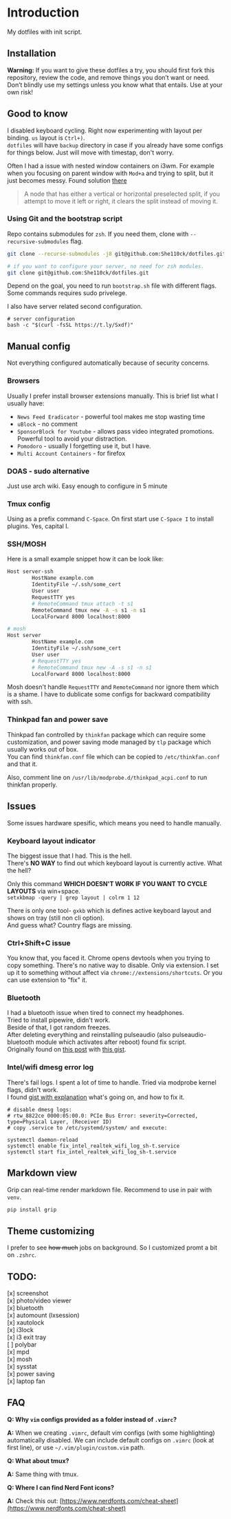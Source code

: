 # Introduction
My dotfiles with init script.  

## Installation
**Warning:** If you want to give these dotfiles a try, you should first fork this repository, review the code, and remove things you don’t want or need. Don’t blindly use my settings unless you know what that entails. Use at your own risk!  

## Good to know
I disabled keyboard cycling. Right now experimenting with layout per binding. `us` layout is `Ctrl+)`.  
`dotfiles` will have `backup` directory in case if you already have some configs for things below. Just will move with timestap, don't worry. 


Often I had a issue with nested window containers on i3wm. For example when you focusing on parent window with `Mod+a` and trying to split, but it just becomes messy. Found solution [there](https://publish.reddit.com/embed?url=https://www.reddit.com/r/i3wm/comments/enl5to/comment/feems8p/)

> A node that has either a vertical or horizontal preselected split, if you attempt to move it left or right, it clears the split instead of moving it. 

### Using Git and the bootstrap script

Repo contains submodules for `zsh`. If you need them, clone with  `--recursive-submodules` flag.  
``` bash
git clone --recurse-submodules -j8 git@github.com:She110ck/dotfiles.git

# if you want to configure your server, no need for zsh modules.
git clone git@github.com:She110ck/dotfiles.git
```
Depend on the goal, you need to run `bootstrap.sh` file with different flags.  
Some commands requires sudo privelege. 



I also have server related second configuration.

```
# server configuration
bash -c "$(curl -fsSL https://t.ly/Sxdf)"

```


## Manual config
Not everything configured automatically because of security concerns.

### Browsers
Usually I prefer install browser extensions manually. This is brief list what I usually have:
* `News Feed Eradicator` - powerful tool makes me stop wasting time
* `uBlock` - no comment
* `SponsorBlock for Youtube` - allows pass video integrated promotions. Powerful tool to avoid your distraction.
* `Pomodoro` - usually I forgetting use it, but I have.
* `Multi Account Containers` - for firefox

### DOAS - sudo alternative
Just use arch wiki. Easy enough to configure in 5 minute
### Tmux config

Using as a prefix command `C-Space`.
On first start use `C-Space I` to install plugins. Yes, capital I.

### SSH/MOSH
Here is a small example snippet how it can be look like:

``` sh
Host server-ssh
        HostName example.com
        IdentityFile ~/.ssh/some_cert
        User user
        RequestTTY yes
        # RemoteCommand tmux attach -t s1
        RemoteCommand tmux new -A -s s1 -n s1
        LocalForward 8000 localhost:8000

# mosh
Host server
        HostName example.com
        IdentityFile ~/.ssh/some_cert
        User user
        # RequestTTY yes
        # RemoteCommand tmux new -A -s s1 -n s1
        LocalForward 8000 localhost:8000
```
Mosh doesn't handle `RequestTTY` and `RemoteCommand` nor ignore them which is a shame. I have to dublicate some configs for backward compatibility with ssh.  
### Thinkpad fan and power save
Thinkpad fan controlled by `thinkfan` package which can require some customization, and power saving mode managed by `tlp` package which usually works out of box.  
You can find `thinkfan.conf` file which can be copied to `/etc/thinkfan.conf` and that it.  

Also, comment line on `/usr/lib/modprobe.d/thinkpad_acpi.conf` to run thinkfan properly.

## Issues
Some issues hardware spesific, which means you need to handle manually.

### Keyboard layout indicator
The biggest issue that I had. This is the hell.  
There's **NO WAY** to find out which keyboard layout is currently active. What the hell?  

Only this command **WHICH DOESN'T WORK IF YOU WANT TO CYCLE LAYOUTS** via win+space.  
`setxkbmap -query | grep layout | colrm 1 12`

There is only one tool- `gxkb` which is defines active keyboard layout and shows on tray (still non cli option).  
And guess what? Country flags are missing. 

### Ctrl+Shift+C issue
You know that, you faced it. Chrome opens devtools when you trying to copy something. There's no native way to disable. Only via extension.
I set up it to something without affect via `chrome://extensions/shortcuts`.
Or you can use extension to "fix" it.

### Bluetooth
I had a bluetooth issue when tired to connect my headphones.  
Tried to install pipewire, didn't work.  
Beside of that, I got random freezes.  
After deleting everything and reinstalling pulseaudio (also pulseaudio-bluetooth module which activates after reboot) found fix script.  
Originally found on [this post](https://www.jeremymorgan.com/tutorials/linux/how-to-bluetooth-arch-linux/) 
with [this gist](https://gist.github.com/hxss/a3eadb0cc52e58ce7743dff71b92b297).

### Intel/wifi dmesg error log
There's fail logs. I spent a lot of time to handle. Tried via modprobe kernel flags, didn't work.  
I found [gist with explanation](https://gist.github.com/Brainiarc7/3179144393747f35e5155fdbfd675554) what's going on, and how to fix it.
```
# disable dmesg logs:
# rtw_8822ce 0000:05:00.0: PCIe Bus Error: severity=Corrected, type=Physical Layer, (Receiver ID)
# copy .service to /etc/systemd/system/ and execute:

systemctl daemon-reload
systemctl enable fix_intel_realtek_wifi_log_sh-t.service
systemctl start fix_intel_realtek_wifi_log_sh-t.service
```

## Markdown view
Grip can real-time render markdown file. Recommend to use in pair with `venv`.  
``` bash
pip install grip
```
## Theme customizing
I prefer to see ~~how much~~ jobs on background. So I customized promt a bit on `.zshrc`.


## TODO:
[x] screenshot  
[x] photo/video viewer  
[x] bluetooth  
[x] automount (lxsession)  
[x] xautolock  
[x] i3lock  
[x] i3 exit tray  
[ ] polybar  
[x] mpd  
[x] mosh  
[x] sysstat  
[x] power saving  
[x] laptop fan  


## FAQ
**Q: Why `vim` configs provided as a folder instead of `.vimrc`?**  
 
**A:** When we creating `.vimrc`, default vim configs (with some highlighting) automatically disabled. 
 We can include default configs on `.vimrc` (look at first line), or use `~/.vim/plugin/custom.vim` path.  
 
**Q: What about tmux?**  
 
**A:** Same thing with tmux.

**Q: Where I can find Nerd Font icons?**

**A:** Check this out: [https://www.nerdfonts.com/cheat-sheet](https://www.nerdfonts.com/cheat-sheet)



